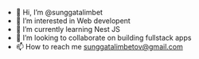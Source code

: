 - 👋 Hi, I’m @sunggatalimbet
- 👀 I’m interested in Web developent
- 🌱 I’m currently learning Nest JS
- 💞️ I’m looking to collaborate on building fullstack apps
- 📫 How to reach me sunggatalimbetov@gmail.com

<!---
sunggatalimbet/sunggatalimbet is a ✨ special ✨ repository because its `README.md` (this file) appears on your GitHub profile.
You can click the Preview link to take a look at your changes.
--->

